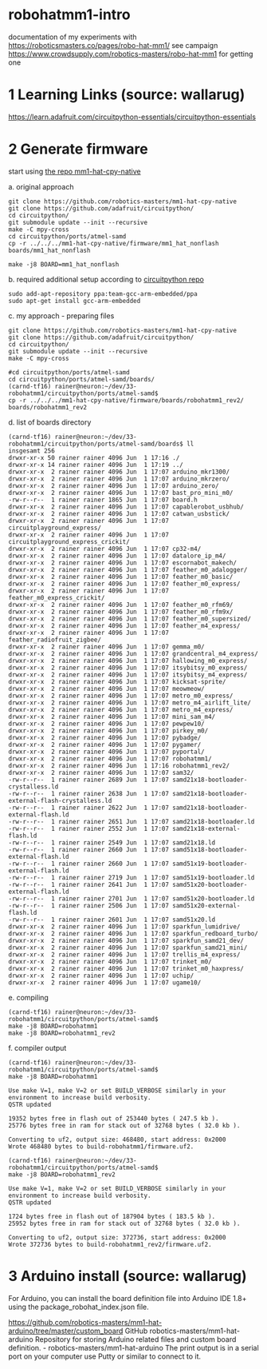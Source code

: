 # robohatmm1-intro

documentation of my experiments with https://roboticsmasters.co/pages/robo-hat-mm1/
see campaign https://www.crowdsupply.com/robotics-masters/robo-hat-mm1 for getting one

# 1 Learning Links (source: wallarug)

https://learn.adafruit.com/circuitpython-essentials/circuitpython-essentials


# 2 Generate firmware 

start using [the repo mm1-hat-cpy-native](https://github.com/robotics-masters/mm1-hat-cpy-native/tree/master/firmware)

a. original approach
```
git clone https://github.com/robotics-masters/mm1-hat-cpy-native
git clone https://github.com/adafruit/circuitpython/
cd circuitpython/
git submodule update --init --recursive
make -C mpy-cross
cd circuitpython/ports/atmel-samd
cp -r ../../../mm1-hat-cpy-native/firmware/mm1_hat_nonflash boards/mm1_hat_nonflash

make -j8 BOARD=mm1_hat_nonflash
```

b. required additional setup according to [circuitpython repo](https://github.com/adafruit/circuitpython/tree/master/ports/atmel-samd)
```
sudo add-apt-repository ppa:team-gcc-arm-embedded/ppa
sudo apt-get install gcc-arm-embedded
```

c. my approach - preparing files
```
git clone https://github.com/robotics-masters/mm1-hat-cpy-native
git clone https://github.com/adafruit/circuitpython/
cd circuitpython/
git submodule update --init --recursive
make -C mpy-cross

#cd circuitpython/ports/atmel-samd
cd circuitpython/ports/atmel-samd/boards/
(carnd-tf16) rainer@neuron:~/dev/33-robohatmm1/circuitpython/ports/atmel-samd$ 
cp -r ../../../mm1-hat-cpy-native/firmware/boards/robohatmm1_rev2/ boards/robohatmm1_rev2
```

d. list of boards directory
```
(carnd-tf16) rainer@neuron:~/dev/33-robohatmm1/circuitpython/ports/atmel-samd/boards$ ll
insgesamt 256
drwxr-xr-x 50 rainer rainer 4096 Jun  1 17:16 ./
drwxr-xr-x 14 rainer rainer 4096 Jun  1 17:19 ../
drwxr-xr-x  2 rainer rainer 4096 Jun  1 17:07 arduino_mkr1300/
drwxr-xr-x  2 rainer rainer 4096 Jun  1 17:07 arduino_mkrzero/
drwxr-xr-x  2 rainer rainer 4096 Jun  1 17:07 arduino_zero/
drwxr-xr-x  2 rainer rainer 4096 Jun  1 17:07 bast_pro_mini_m0/
-rw-r--r--  1 rainer rainer 1865 Jun  1 17:07 board.h
drwxr-xr-x  2 rainer rainer 4096 Jun  1 17:07 capablerobot_usbhub/
drwxr-xr-x  2 rainer rainer 4096 Jun  1 17:07 catwan_usbstick/
drwxr-xr-x  2 rainer rainer 4096 Jun  1 17:07 circuitplayground_express/
drwxr-xr-x  2 rainer rainer 4096 Jun  1 17:07 circuitplayground_express_crickit/
drwxr-xr-x  2 rainer rainer 4096 Jun  1 17:07 cp32-m4/
drwxr-xr-x  2 rainer rainer 4096 Jun  1 17:07 datalore_ip_m4/
drwxr-xr-x  2 rainer rainer 4096 Jun  1 17:07 escornabot_makech/
drwxr-xr-x  2 rainer rainer 4096 Jun  1 17:07 feather_m0_adalogger/
drwxr-xr-x  2 rainer rainer 4096 Jun  1 17:07 feather_m0_basic/
drwxr-xr-x  2 rainer rainer 4096 Jun  1 17:07 feather_m0_express/
drwxr-xr-x  2 rainer rainer 4096 Jun  1 17:07 feather_m0_express_crickit/
drwxr-xr-x  2 rainer rainer 4096 Jun  1 17:07 feather_m0_rfm69/
drwxr-xr-x  2 rainer rainer 4096 Jun  1 17:07 feather_m0_rfm9x/
drwxr-xr-x  2 rainer rainer 4096 Jun  1 17:07 feather_m0_supersized/
drwxr-xr-x  2 rainer rainer 4096 Jun  1 17:07 feather_m4_express/
drwxr-xr-x  2 rainer rainer 4096 Jun  1 17:07 feather_radiofruit_zigbee/
drwxr-xr-x  2 rainer rainer 4096 Jun  1 17:07 gemma_m0/
drwxr-xr-x  2 rainer rainer 4096 Jun  1 17:07 grandcentral_m4_express/
drwxr-xr-x  2 rainer rainer 4096 Jun  1 17:07 hallowing_m0_express/
drwxr-xr-x  2 rainer rainer 4096 Jun  1 17:07 itsybitsy_m0_express/
drwxr-xr-x  2 rainer rainer 4096 Jun  1 17:07 itsybitsy_m4_express/
drwxr-xr-x  2 rainer rainer 4096 Jun  1 17:07 kicksat-sprite/
drwxr-xr-x  2 rainer rainer 4096 Jun  1 17:07 meowmeow/
drwxr-xr-x  2 rainer rainer 4096 Jun  1 17:07 metro_m0_express/
drwxr-xr-x  2 rainer rainer 4096 Jun  1 17:07 metro_m4_airlift_lite/
drwxr-xr-x  2 rainer rainer 4096 Jun  1 17:07 metro_m4_express/
drwxr-xr-x  2 rainer rainer 4096 Jun  1 17:07 mini_sam_m4/
drwxr-xr-x  2 rainer rainer 4096 Jun  1 17:07 pewpew10/
drwxr-xr-x  2 rainer rainer 4096 Jun  1 17:07 pirkey_m0/
drwxr-xr-x  2 rainer rainer 4096 Jun  1 17:07 pybadge/
drwxr-xr-x  2 rainer rainer 4096 Jun  1 17:07 pygamer/
drwxr-xr-x  2 rainer rainer 4096 Jun  1 17:07 pyportal/
drwxr-xr-x  2 rainer rainer 4096 Jun  1 17:07 robohatmm1/
drwxr-xr-x  2 rainer rainer 4096 Jun  1 17:16 robohatmm1_rev2/
drwxr-xr-x  2 rainer rainer 4096 Jun  1 17:07 sam32/
-rw-r--r--  1 rainer rainer 2689 Jun  1 17:07 samd21x18-bootloader-crystalless.ld
-rw-r--r--  1 rainer rainer 2638 Jun  1 17:07 samd21x18-bootloader-external-flash-crystalless.ld
-rw-r--r--  1 rainer rainer 2622 Jun  1 17:07 samd21x18-bootloader-external-flash.ld
-rw-r--r--  1 rainer rainer 2651 Jun  1 17:07 samd21x18-bootloader.ld
-rw-r--r--  1 rainer rainer 2552 Jun  1 17:07 samd21x18-external-flash.ld
-rw-r--r--  1 rainer rainer 2549 Jun  1 17:07 samd21x18.ld
-rw-r--r--  1 rainer rainer 2660 Jun  1 17:07 samd51x18-bootloader-external-flash.ld
-rw-r--r--  1 rainer rainer 2660 Jun  1 17:07 samd51x19-bootloader-external-flash.ld
-rw-r--r--  1 rainer rainer 2719 Jun  1 17:07 samd51x19-bootloader.ld
-rw-r--r--  1 rainer rainer 2641 Jun  1 17:07 samd51x20-bootloader-external-flash.ld
-rw-r--r--  1 rainer rainer 2701 Jun  1 17:07 samd51x20-bootloader.ld
-rw-r--r--  1 rainer rainer 2506 Jun  1 17:07 samd51x20-external-flash.ld
-rw-r--r--  1 rainer rainer 2601 Jun  1 17:07 samd51x20.ld
drwxr-xr-x  2 rainer rainer 4096 Jun  1 17:07 sparkfun_lumidrive/
drwxr-xr-x  2 rainer rainer 4096 Jun  1 17:07 sparkfun_redboard_turbo/
drwxr-xr-x  2 rainer rainer 4096 Jun  1 17:07 sparkfun_samd21_dev/
drwxr-xr-x  2 rainer rainer 4096 Jun  1 17:07 sparkfun_samd21_mini/
drwxr-xr-x  2 rainer rainer 4096 Jun  1 17:07 trellis_m4_express/
drwxr-xr-x  2 rainer rainer 4096 Jun  1 17:07 trinket_m0/
drwxr-xr-x  2 rainer rainer 4096 Jun  1 17:07 trinket_m0_haxpress/
drwxr-xr-x  2 rainer rainer 4096 Jun  1 17:07 uchip/
drwxr-xr-x  2 rainer rainer 4096 Jun  1 17:07 ugame10/
```

e. compiling
```
(carnd-tf16) rainer@neuron:~/dev/33-robohatmm1/circuitpython/ports/atmel-samd$
make -j8 BOARD=robohatmm1
make -j8 BOARD=robohatmm1_rev2
```

f. compiler output
```
(carnd-tf16) rainer@neuron:~/dev/33-robohatmm1/circuitpython/ports/atmel-samd$ 
make -j8 BOARD=robohatmm1

Use make V=1, make V=2 or set BUILD_VERBOSE similarly in your environment to increase build verbosity.
QSTR updated

19352 bytes free in flash out of 253440 bytes ( 247.5 kb ).
25776 bytes free in ram for stack out of 32768 bytes ( 32.0 kb ).

Converting to uf2, output size: 468480, start address: 0x2000
Wrote 468480 bytes to build-robohatmm1/firmware.uf2.

(carnd-tf16) rainer@neuron:~/dev/33-robohatmm1/circuitpython/ports/atmel-samd$ 
make -j8 BOARD=robohatmm1_rev2

Use make V=1, make V=2 or set BUILD_VERBOSE similarly in your environment to increase build verbosity.
QSTR updated

1724 bytes free in flash out of 187904 bytes ( 183.5 kb ).
25952 bytes free in ram for stack out of 32768 bytes ( 32.0 kb ).

Converting to uf2, output size: 372736, start address: 0x2000
Wrote 372736 bytes to build-robohatmm1_rev2/firmware.uf2.
```

# 3 Arduino install (source: wallarug)

For Arduino, you can install the board definition file into Arduino IDE 1.8+ using the package_robohat_index.json file.

https://github.com/robotics-masters/mm1-hat-arduino/tree/master/custom_board
GitHub
robotics-masters/mm1-hat-arduino
Repository for storing Arduino related files and custom board definition. - robotics-masters/mm1-hat-arduino
The print output is in a serial port on your computer
use Putty or similar to connect to it.
